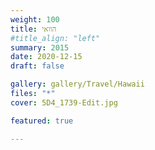 ```yaml
---
weight: 100
title: הוואי
#title_align: "left"
summary: 2015 
date: 2020-12-15
draft: false

gallery: gallery/Travel/Hawaii
files: "*"
cover: 5D4_1739-Edit.jpg

featured: true

---
```

